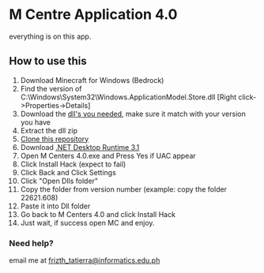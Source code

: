 # M Centre Application 4.0
everything is on this app.
## How to use this
1. Download Minecraft for Windows (Bedrock)
2. Find the version of C:\Windows\System32\Windows.ApplicationModel.Store.dll [Right click->Properties->Details]
3. Download the [dll's you needed](https://github.com/Lycol50/mcentre-revive/releases), make sure it match with your version you have
4. Extract the dll zip
5. [Clone this repository](https://github.com/Lycol50/mcentre-revive/tree/mcentre-app)
6. Download [.NET Desktop Runtime 3.1](https://dotnet.microsoft.com/en-us/download/dotnet/thank-you/runtime-desktop-3.1.30-windows-x64-installer)
7. Open M Centers 4.0.exe and Press Yes if UAC appear
8. Click Install Hack (expect to fail)
9. Click Back and Click Settings
10. Click "Open Dlls folder"
11. Copy the folder from version number (example: copy the folder 22621.608)
12. Paste it into Dll folder
13. Go back to M Centers 4.0 and click Install Hack
14. Just wait, if success open MC and enjoy.
### Need help?
email me at frizth_tatierra@informatics.edu.ph
